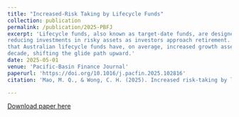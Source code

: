 ```yaml
---
title: "Increased-Risk Taking by Lifecycle Funds"
collection: publication
permalink: /publication/2025-PBFJ
excerpt: 'Lifecycle funds, also known as target-date funds, are designed to follow a glide path, gradually
reducing investments in risky assets as investors approach retirement. However, we document
that Australian lifecycle funds have, on average, increased growth asset allocation over the past
decade, shifting the glide path upward.'
date: 2025-05-01
venue: 'Pacific-Basin Finance Journal'
paperurl: 'https://doi.org/10.1016/j.pacfin.2025.102816'
citation: 'Mao, M. Q., & Wong, C. H. (2025). Increased risk-taking by lifecycle funds. Pacific-Basin Finance Journal, 102816.'

---
```


[Download paper here](https://doi.org/10.1016/j.pacfin.2025.102816)
